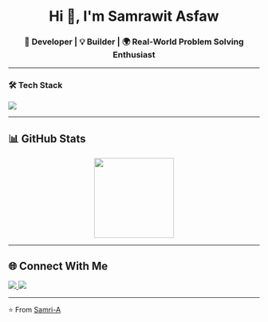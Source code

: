 <h1 align="center">Hi 👋, I'm Samrawit Asfaw</h1>
<h3 align="center">🚀 Developer | 💡 Builder | 🌍 Real-World Problem Solving Enthusiast</h3>

---

### 🛠️ Tech Stack
<p align="left">
  <img src="https://skillicons.dev/icons?i=python,js,react,django,vue,nodejs,fastapi,postgres,git&perline=10" />
</p>

---

## 📊 GitHub Stats
<p align="center">
  <img src="https://github-readme-stats.vercel.app/api?username=Samri-A&show_icons=true&theme=default&hide_border=true" height="160" />
</p>

---

## 🌐 Connect With Me
<p align="left">
  <a href="https://linkedin.com/in/samrawit-asfaw" target="_blank">
    <img src="https://img.shields.io/badge/LinkedIn-%230077B5.svg?&logo=linkedin&logoColor=white" />
  </a>
  <a href="mailto:Samrawitasfaw8@gmail.com">
    <img src="https://img.shields.io/badge/Gmail-D14836.svg?&logo=gmail&logoColor=white" />
  </a>
</p>

---

⭐️ From [Samri-A](https://github.com/Samri-A)
